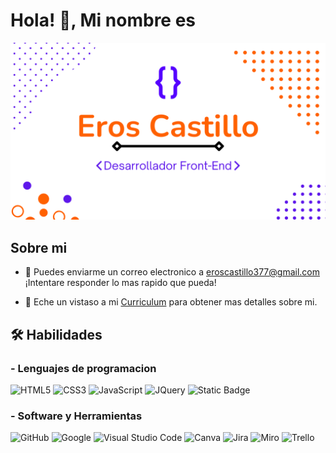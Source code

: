 <h1>Hola! 👋, Mi nombre es</h1>
<div align="center">
  <img src="gitHub/presentacion.png"> 
</div>
<h2>Sobre mi</h2>


- 📧 Puedes enviarme un correo electronico a  <a href="#">eroscastillo377@gmail.com</a> ¡Intentare responder lo mas rapido que pueda!

- 📄 Eche un vistaso a mi <a href="#">Curriculum</a> para obtener mas detalles sobre mi.

<h2> 🛠 Habilidades</h2>

### - **Lenguajes de programacion**

  ![HTML5](https://img.shields.io/badge/HTML5%20-%23E34F26.svg?style=for-the-badge&logo=html5&logoColor=white)
  ![CSS3](https://img.shields.io/badge/CSS%20-%231572B6.svg?style=for-the-badge&logo=css3&logoColor=white)
  ![JavaScript](https://img.shields.io/badge/JavaScript%20-%23F7DF1E.svg?style=for-the-badge&logo=javascript&logoColor=black)
  ![JQuery](https://img.shields.io/badge/jquery.js-yellow?style=for-the-badge&logo=jquery&logoColor=black)
  ![Static Badge](https://img.shields.io/badge/Bootstrap-purple?style=for-the-badge&logo=Bootstrap&logoColor=white)

### - **Software y Herramientas**

  ![GitHub](https://img.shields.io/badge/github-%23121011.svg?style=for-the-badge&logo=github&logoColor=white)
  ![Google](https://img.shields.io/badge/google-%234285F4.svg?style=for-the-badge&logo=google&logoColor=white)
  ![Visual Studio Code](https://img.shields.io/badge/Visual%20Studio%20Code-0078d7.svg?style=for-the-badge&logo=visual-studio-code&logoColor=white)
  ![Canva](https://img.shields.io/badge/Canva-blue?style=for-the-badge&logo=Canva&logoColor=white)
  ![Jira](https://img.shields.io/badge/Jira-blue?style=for-the-badge&logo=Jira&logoColor=white)
  ![Miro](https://img.shields.io/badge/Miro-yellow?style=for-the-badge&logo=Miro&logoColor=black)
  ![Trello](https://img.shields.io/badge/Trello-blue?style=for-the-badge&logo=Trello&logoColor=white)

